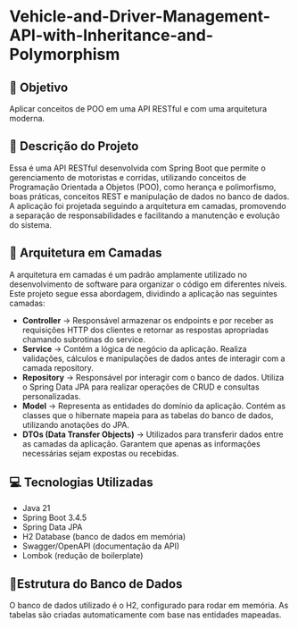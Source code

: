 # Vehicle-and-Driver-Management-API-with-Inheritance-and-Polymorphism

## 📌 **Objetivo**
Aplicar conceitos de POO em uma API RESTful e com uma arquitetura moderna.

## 📖 **Descrição do Projeto**
Essa é uma API RESTful desenvolvida com Spring Boot que permite o gerenciamento de motoristas e corridas, utilizando conceitos de Programação Orientada a Objetos (POO), como herança e polimorfismo, boas práticas, conceitos REST e manipulação de dados no banco de dados. A aplicação foi projetada seguindo a arquitetura em camadas, promovendo a separação de responsabilidades e facilitando a manutenção e evolução do sistema.

## 🧱 **Arquitetura em Camadas**
A arquitetura em camadas é um padrão amplamente utilizado no desenvolvimento de software para organizar o código em diferentes níveis. Este projeto segue essa abordagem, dividindo a aplicação nas seguintes camadas:
- **Controller** -> Responsável armazenar os endpoints e por receber as requisições HTTP dos clientes e retornar as respostas apropriadas chamando subrotinas do service.
- **Service** -> Contém a lógica de negócio da aplicação. Realiza validações, cálculos e manipulações de dados antes de interagir com a camada repository.
- **Repository** -> Responsável por interagir com o banco de dados. Utiliza o Spring Data JPA para realizar operações de CRUD e consultas personalizadas.
- **Model** -> Representa as entidades do domínio da aplicação. Contém as classes que o hibernate mapeia para as tabelas do banco de dados, utilizando anotações do JPA.
- **DTOs (Data Transfer Objects)** -> Utilizados para transferir dados entre as camadas da aplicação. Garantem que apenas as informações necessárias sejam expostas ou recebidas.

## 💻 **Tecnologias Utilizadas**
- Java 21
- Spring Boot 3.4.5
- Spring Data JPA
- H2 Database (banco de dados em memória)
- Swagger/OpenAPI (documentação da API)
- Lombok (redução de boilerplate)

## 🎲Estrutura do Banco de Dados
O banco de dados utilizado é o H2, configurado para rodar em memória. As tabelas são criadas automaticamente com base nas entidades mapeadas.
